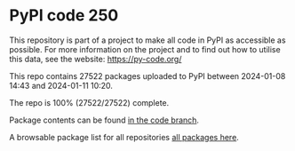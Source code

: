# PyPI code 250

This repository is part of a project to make all code in PyPI as accessible as possible. For more information 
on the project and to find out how to utilise this data, see the website: https://py-code.org/

This repo contains 27522 packages uploaded to PyPI between 
2024-01-08 14:43 and 2024-01-11 10:20.

The repo is 100% (27522/27522) complete.

Package contents can be found [in the code branch](https://github.com/pypi-data/pypi-mirror-250/tree/code/packages).

A browsable package list for all repositories [all packages here](https://py-code.org/repositories/pypi-mirror-250).


